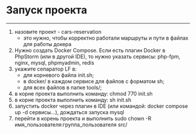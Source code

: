 # Запуск проекта

***

1. назовите проект - cars-reservation
    - это нужно, чтобы корректно работали маршруты и пути в файлах для работы докера
2. Нужно создать Docker Compose. Если есть плагин Docker в PhpStorm (или в другой IDE), то нужно указать сервисы:
   php-fpm, nginx, mysql, phpmyadmin, redis
3. укажите сепаратор LF в:
   - для корневого файла init.sh;
   - в docker/ в каждом сервисе для файлов с форматом sh;
   - для всех файлов в папке tools/;
4. в корне проекта выполнить команду: chmod 770 init.sh
5. в корне проекта выполнить команду: sh init.sh
6. запустить docker через плагин в IDE (или командой: docker compose up -d сервисы...), дождаться запуска mysql
7. перейти в корень проекта и выполнить sudo chown -R имя_пользователя:группа_пользователя src/
